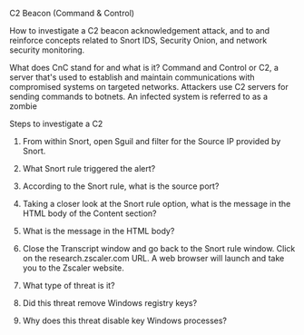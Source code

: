 C2 Beacon (Command & Control)

How to investigate a C2 beacon acknowledgement attack, and to and reinforce concepts related to Snort IDS, Security Onion, and network security monitoring.

What does CnC stand for and what is it? Command and Control or C2, a server that's used to establish and maintain communications with compromised systems on targeted networks. Attackers use C2 servers for sending commands to botnets. An infected system is referred to as a zombie

Steps to investigate a C2 
1. From within Snort, open Sguil and filter for the Source IP provided by Snort.

2. What Snort rule triggered the alert?

3. According to the Snort rule, what is the source port?

4. Taking a closer look at the Snort rule option, what is the message in the HTML body of the Content section?

5. What is the message in the HTML body?

6. Close the Transcript window and go back to the Snort rule window. Click on the research.zscaler.com URL. A web browser will launch and take you to the Zscaler website.  

7. What type of threat is it?

8. Did this threat remove Windows registry keys?

9. Why does this threat disable key Windows processes?

